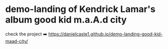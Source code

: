 # demo-landing of Kendrick Lamar's album good kid m.a.A.d city
check the project ➡️ https://danielcaste1.github.io/demo-landing-good-kid-maad-city/
